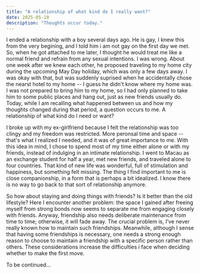 ```yaml
---
title: "A relationship of what kind do I really want?"
date: 2025-05-10
description: "Thoughts occur today."
---
```


I ended a relationship with a boy several days ago. He is gay, I knew this from the very begining, and I told him i am not gay on the first day we met. So, when he got attached to me later, I thought he would treat me like a normal friend and refrain from any sexual intentions. I was wrong. About one week after we knew each other, he proposed traveling to my home city during the upcoming May Day holiday, which was only a few days away. I was okay with that, but was suddenly suprised when he accidentally chose the nearst hotel to my home -- I guess he didn't know where my home was. I was not prepared to bring him to my home, so I had only planned to take him to some public places and hang out, just as new friends usually do. Today, while I am recalling what happened between us and how my thoughts changed during that period, a question occurs to me. A relationship of what kind do I need or want?

I broke up with my ex-girlfriend because I felt the relationship was too clingy and my freedom was restricted. More peronsal time and space -- that's what I realized I needed, and it was of great importance to me. With this idea in mind, I chose to spend most of my time either alone or with my friends, instead of indulging in an intimate relationship. I went to Macau as an exchange student for half a year, met new friends, and traveled alone to four countries. That kind of new life was wonderful, full of stimulation and happiness, but something felt missing. The thing I find important to me is close companionship, in a form that is perhaps a bit idealized. I know there is no way to go back to that sort of relationship anymore.

So how about staying and doing things with friends? Is it better than the old lifestyle? Here I encounter another problem: the space I gained after freeing myself from strong bonds now seems to separate me from engaging closely with friends. Anyway, friendship also needs deliberate maintenance from time to time; otherwise, it will fade away. The crucial problem is, I've never really known how to maintain such friendships. Meanwhile, although I sense that having some friendships is necessary, one needs a strong enough reason to choose to maintain a friendship with a specific person rather than others. These considerations increase the difficulties i face when deciding whether to make the first move. 

To be continued...